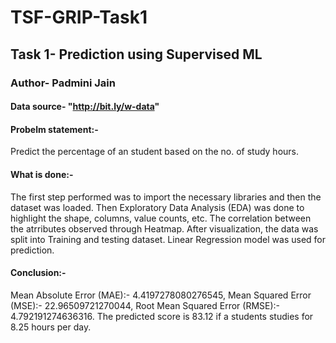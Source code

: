 # TSF-GRIP-Task1
## Task 1- Prediction using Supervised ML
### Author- Padmini Jain
#### Data source- "http://bit.ly/w-data"

#### Probelm statement:-
Predict the percentage of an student based on the no. of study hours.

#### What is done:-
The first step performed was to import the necessary libraries and then the dataset was loaded. Then Exploratory Data Analysis (EDA) was done to highlight the shape, columns, value counts, etc. The correlation between the atrributes observed through Heatmap. 
After visualization, the data was split into Training and testing dataset. Linear Regression model was used for prediction.

#### Conclusion:-
Mean Absolute Error (MAE):- 4.4197278080276545, 
Mean Squared Error (MSE):- 22.96509721270044, 
Root Mean Squared Error (RMSE):- 4.792191274636316.
The predicted score is 83.12 if a students studies for 8.25 hours per day.
